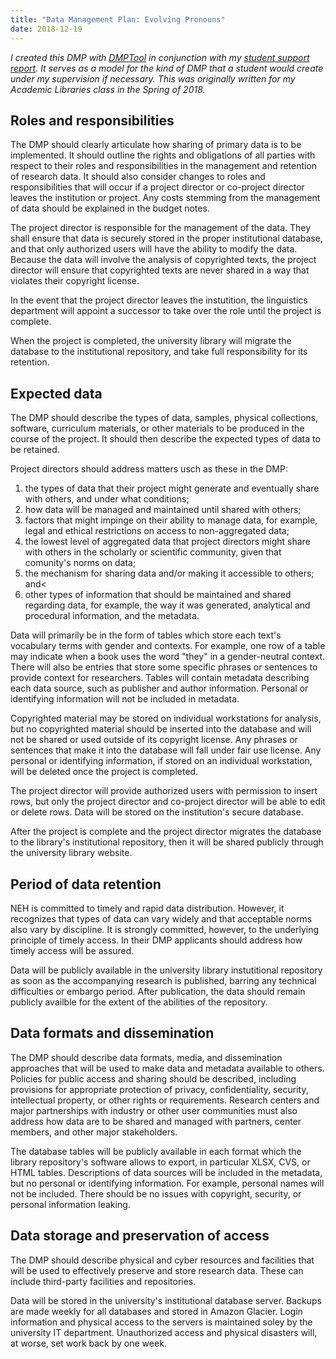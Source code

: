 ```yaml
---
title: "Data Management Plan: Evolving Pronouns"
date: 2018-12-19
---
```

*I created this DMP with [DMPTool](https://dmptool.org/) in conjunction with my [student support report](/libraries/academic-library-student-support/). It serves as a model for the kind of DMP that a student would create under my supervision if necessary. This was originally written for my Academic Libraries class in the Spring of 2018.*

## Roles and responsibilities

The DMP should clearly articulate how sharing of primary data is to be implemented. It should outline the rights and obligations of all parties with respect to their roles and responsibilities in the management and retention of research data. It should also consider changes to roles and responsibilities that will occur if a project director or co-project director leaves the institution or project. Any costs stemming from the management of data should be explained in the budget notes.

The project director is responsible for the management of the data. They shall ensure that data is securely stored in the proper institutional database, and that only authorized users will have the ability to modify the data. Because the data will involve the analysis of copyrighted texts, the project director will ensure that copyrighted texts are never shared in a way that violates their copyright license.

In the event that the project director leaves the instutition, the linguistics department will appoint a successor to take over the role until the project is complete.

When the project is completed, the university library will migrate the database to the institutional repository, and take full responsibility for its retention.

## Expected data

The DMP should describe the types of data, samples, physical collections, software, curriculum materials, or other materials to be produced in the course of the project. It should then describe the expected types of data to be retained.

Project directors should address matters usch as these in the DMP:

1. the types of data that their project might generate and eventually share with others, and under what conditions;
2. how data will be managed and maintained until shared with others;
3. factors that might impinge on their ability to manage data, for example, legal and ethical restrictions on access to non-aggregated data;
4. the lowest level of aggregated data that project directors might share with others in the scholarly or scientific community, given that comunity's norms on data;
5. the mechanism for sharing data and/or making it accessible to others; and<
6. other types of information that should be maintained and shared regarding data, for example, the way it was generated, analytical and procedural information, and the metadata.

Data will primarily be in the form of tables which store each text's vocabulary terms with gender and contexts. For example, one row of a table may indicate when a book uses the word "they" in a gender-neutral context. There will also be entries that store some specific phrases or sentences to provide context for researchers. Tables will contain metadata describing each data source, such as publisher and author information. Personal or identifying information will not be included in metadata.

Copyrighted material may be stored on individual workstations for analysis, but no copyrighted material should be inserted into the database and will not be shared or used outside of its copyright license. Any phrases or sentences that make it into the database will fall under fair use license. Any personal or identifying information, if stored on an individual workstation, will be deleted once the project is completed.

The project director will provide authorized users with permission to insert rows, but only the project director and co-project director will be able to edit or delete rows. Data will be stored on the institution's secure database.

After the project is complete and the project director migrates the database to the library's institutional repository, then it will be shared publicly through the university library website.

## Period of data retention

NEH is committed to timely and rapid data distribution. However, it recognizes that types of data can vary widely and that acceptable norms also vary by discipline. It is strongly committed, however, to the underlying principle of timely access. In their DMP applicants should address how timely access will be assured.

Data will be publicly available in the university library instutitional repository as soon as the accompanying research is published, barring any technical difficulties or embargo period. After publication, the data should remain publicly availble for the extent of the abilities of the repository.

## Data formats and dissemination

The DMP should describe data formats, media, and dissemination approaches that will be used to make data and metadata available to others. Policies for public access and sharing should be described, including provisions for appropriate protection of privacy, confidentiality, security, intellectual property, or other rights or requirements. Research centers and major partnerships with industry or other user communities must also address how data are to be shared and managed with partners, center members, and other major stakeholders.

The database tables will be publicly available in each format which the library repository's software allows to export, in particular XLSX, CVS, or HTML tables. Descriptions of data sources will be included in the metadata, but no personal or identifying information. For example, personal names will not be included. There should be no issues with copyright, security, or personal information leaking.

## Data storage and preservation of access

The DMP should describe physical and cyber resources and facilities that will be used to effectively preserve and store research data. These can include third-party facilities and repositories.

Data will be stored in the university's institutional database server. Backups are made weekly for all databases and stored in Amazon Glacier. Login information and physical access to the servers is maintained soley by the university IT department. Unauthorized access and physical disasters will, at worse, set work back by one week.
